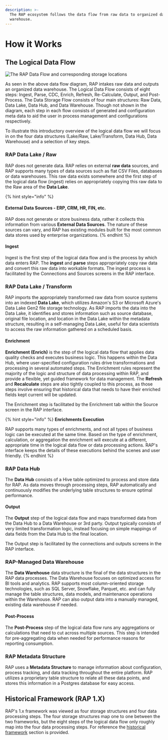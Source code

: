 ```yaml
---
description: >-
  The RAP ecosystem follows the data flow from raw data to organized data
  warehouse.
---
```


# How it Works

## The Logical Data Flow

![The RAP Data Flow and corresponding storage locations](../../.gitbook/assets/rap-logical-data-flow-new.png)

As seen in the above data flow diagram, RAP intakes raw data and outputs an organized data warehouse. The Logical Data Flow consists of eight steps: Ingest, Parse, CDC, Enrich, Refresh, Re-Calculate, Output, and Post-Process. The Data Storage Flow consists of four main structures: Raw Data, Data Lake, Data Hub, and Data Warehouse. Though not shown in the diagram, each step in each flow consists of generated and configuration meta data to aid the user in process management and configurations respectively. 

To illustrate this introductory overview of the logical data flow we will focus in on the four data structures \(Lake/Raw, Lake/Transform, Data Hub, Data Warehouse\) and a selection of key steps.

### RAP Data Lake / Raw

RAP does not generate data. RAP relies on external **raw data** sources, and RAP supports many types of data sources such as flat CSV Files, databases or data warehouses. This raw data exists somewhere and the first step of the logical data flow \(ingest\) relies on appropriately copying this raw data to the Raw area of the **Data Lake**.

{% hint style="info" %}
#### External Data Sources - ERP, CRM, HR, FIN, etc.

RAP does not generate or store business data, rather it collects this information from various **External Data Sources**. The nature of these sources can vary, and RAP has existing modules built for the most common data stores used by enterprise organizations.
{% endhint %}

#### Ingest

Ingest is the first step of the logical data flow and is the process by which data enters RAP. The **ingest** and **parse** steps appropriately copy raw data and convert this raw data into workable formats. The ingest process is facilitated by the Connections and Sources screens in the RAP interface. 

### RAP Data Lake / Transform

RAP imports the appropriately transformed raw data from source systems into an indexed **Data Lake**, which utilizes Amazon's S3 or Microsoft Azure's Data Lake Gen2 file storage technology. As RAP imports the data into the Data Lake, it identifies and stores information such as source database, original file location, and location in the Data Lake within the metadata structure, resulting in a self-managing Data Lake, useful for data scientists to access the raw information gathered on a scheduled basis.

#### Enrichment

**Enrichment \(Enrich\)** is the step of the logical data flow that applies data quality checks and executes business logic. This happens within the Data Hub, where user-specified configuration rules drive transformations and processing in several automated steps. The Enrichment rules represent the majority of the logic and structure of data processing within RAP, and provide a flexible, yet guided framework for data management. The **Refresh** and **Recalculate** steps are also tightly coupled to this process, as those steps involve ensuring that historical data that needs to have their enriched fields kept current will be updated.

The Enrichment step is facilitated by the Enrichment tab within the Source screen in the RAP interface. 

{% hint style="info" %}
**Enrichments Execution**

RAP supports many types of enrichments, and not all types of business logic can be executed at the same time. Based on the type of enrichment, calculation, or aggregation the enrichment will execute at a different, appropriate time in the logical data flow or data processing actions. RAP's interface keeps the details of these executions behind the scenes and user friendly.
{% endhint %}

### RAP Data Hub

The **Data Hub** consists of a Hive table optimized to process and store data for RAP. As data moves through processing steps, RAP automatically and continuously modifies the underlying table structures to ensure optimal performance.

#### Output

The **Output** step of the logical data flow and maps transformed data from the Data Hub to a Data Warehouse or 3rd party. Output typically consists of very limited transformation logic, instead focusing on simple mappings of data fields from the Data Hub to the final location.

The Output step is facilitated by the connections and outputs screens in the RAP interface.

### RAP-Managed Data Warehouse

The **Data Warehouse** data structure is the final of the data structures in the RAP data processes. The Data Warehouse focuses on optimized access for BI tools and analytics. RAP supports most column-oriented storage technologies, such as SQL Server, Snowflake, Parquet, etc. and can fully manage the table structures, data models, and maintenance operations within the Warehouse. RAP can also output data into a manually managed, existing data warehouse if needed.

#### Post-Process

The **Post-Process** step of the logical data flow runs any aggregations or calculations that need to cut across multiple sources. This step is intended for pre-aggregating data when needed for performance reasons for reporting consumption.

### RAP Metadata Structure

RAP uses a **Metadata Structure** to manage information about configuration, process tracking, and data tracking throughout the entire platform. RAP utilizes a proprietary table structure to relate all these data points, and stores this information in a Postgres database for easy access.

## Historical Framework \(RAP 1.X\)

RAP's 1.x framework was viewed as four storage structures and four data processing steps. The four storage structures map one to one between the two frameworks, but the eight steps of the logical data flow only roughly map into the four data processing steps. For reference the [historical framework](../../historical-reference/components-and-concepts.md) section is provided.

